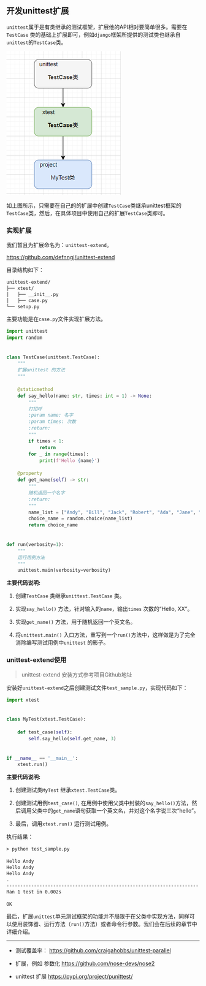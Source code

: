 ## 开发unittest扩展

`unittest`属于是有类继承的测试框架，扩展他的API相对要简单很多。需要在`TestCase` 类的基础上扩展即可，例如`django`框架所提供的测试类也继承自`unittest`的`TestCase`类。

![](./img/unittest_extend.png)

如上图所示，只需要在自己的的扩展中创建`TestCase`类继承unittest框架的`TestCase`类，然后，在具体项目中使用自己的扩展`TestCase`类即可。

### 实现扩展

我们暂且为扩展命名为：`unittest-extend`。

https://github.com/defnngj/unittest-extend

目录结构如下：

```shell
unittest-extend/
├── xtest/
│   ├── __init__.py
│   ├── case.py
└── setup.py
```

主要功能是在`case.py`文件实现扩展方法。

```py
import unittest
import random


class TestCase(unittest.TestCase):
    """
    扩展unittest 的方法
    """

    @staticmethod
    def say_hello(name: str, times: int = 1) -> None:
        """
        打招呼
        :param name: 名字
        :param times: 次数
        :return:
        """
        if times < 1:
            return
        for _ in range(times):
            print(f'Hello {name}')

    @property
    def get_name(self) -> str:
        """
        随机返回一个名字
        :return:
        """
        name_list = ["Andy", "Bill", "Jack", "Robert", "Ada", "Jane", "Eva", "Anne"]
        choice_name = random.choice(name_list)
        return choice_name


def run(verbosity=1):
    """
    运行用例方法
    """
    unittest.main(verbosity=verbosity)

```

__主要代码说明:__

1. 创建`TestCase` 类继承`unittest.TestCase` 类。

2. 实现`say_hello()` 方法，针对输入的`name`，输出`times` 次数的“Hello, XX”。

3. 实现`get_name()` 方法，用于随机返回一个英文名。

4. 将`unittest.main()` 入口方法，重写到一个`run()`方法中，这样做是为了完全消除编写测试用例中`unittest` 的影子。


### unittest-extend使用

> unittest-extend 安装方式参考项目Github地址

安装好`unittest-extend`之后创建测试文件`test_sample.py`，实现代码如下：

```py
import xtest


class MyTest(xtest.TestCase):

    def test_case(self):
        self.say_hello(self.get_name, 3)


if __name__ == '__main__':
    xtest.run()
```

__主要代码说明:__

1. 创建测试类`MyTest` 继承`xtest.TestCase`类。

2. 创建测试用例`test_case()`, 在用例中使用父类中封装的`say_hello()`方法，然后调用父类中的`get_name`语句获取一个英文名，并对这个名字说三次“hello”。

3. 最后，调用`xtest.run()` 运行测试用例。


执行结果：

```shell
> python test_sample.py

Hello Andy
Hello Andy
Hello Andy
.
----------------------------------------------------------------------
Ran 1 test in 0.002s

OK
```

最后，扩展`unittest`单元测试框架的功能并不局限于在父类中实现方法，同样可以使用装饰器、运行方法（`run()`方法）或者命令行参数。我们会在后续的章节中详细介绍。


-----------
* 测试覆盖率：
https://github.com/craigahobbs/unittest-parallel

* 扩展，例如 参数化
https://github.com/nose-devs/nose2

* unittest 扩展
https://pypi.org/project/punittest/
